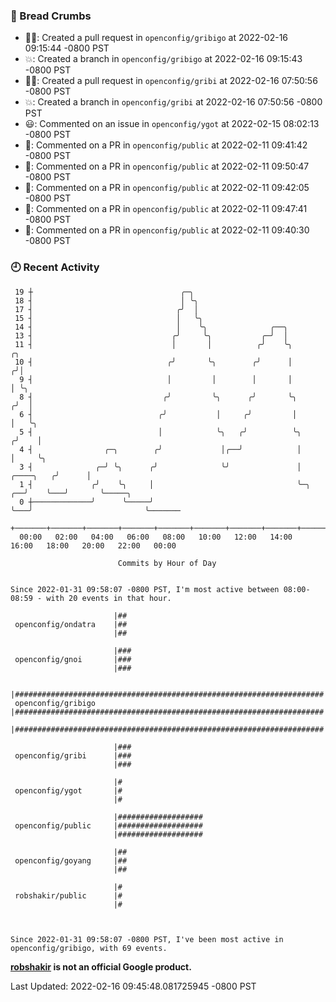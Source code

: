### 🍞 Bread Crumbs

 * ✍🏼: Created a pull request in `openconfig/gribigo` at 2022-02-16 09:15:44 -0800 PST
 * 💥: Created a branch in `openconfig/gribigo` at 2022-02-16 09:15:43 -0800 PST
 * ✍🏼: Created a pull request in `openconfig/gribi` at 2022-02-16 07:50:56 -0800 PST
 * 💥: Created a branch in `openconfig/gribi` at 2022-02-16 07:50:56 -0800 PST
 * 😃: Commented on an issue in `openconfig/ygot` at 2022-02-15 08:02:13 -0800 PST
 * 💬: Commented on a PR in  `openconfig/public` at 2022-02-11 09:41:42 -0800 PST
 * 💬: Commented on a PR in  `openconfig/public` at 2022-02-11 09:50:47 -0800 PST
 * 💬: Commented on a PR in  `openconfig/public` at 2022-02-11 09:42:05 -0800 PST
 * 💬: Commented on a PR in  `openconfig/public` at 2022-02-11 09:47:41 -0800 PST
 * 💬: Commented on a PR in  `openconfig/public` at 2022-02-11 09:40:30 -0800 PST

### 🕘 Recent Activity
```
 19 ┼                                 ╭─╮
 18 ┤                                 │ ╰╮
 17 ┤                                ╭╯  │
 15 ┤                                │   ╰╮
 14 ┤                                │    ╰╮              ╭──╮
 13 ┤                               ╭╯     ╰╮           ╭─╯  │
 11 ┤                               │       │          ╭╯    ╰╮                       ╭╮
 10 ┤                              ╭╯       ╰╮        ╭╯      │                      ╭╯│
  9 ┤                              │         │        │       │                      │ ╰╮
  8 ┤                             ╭╯         ╰╮      ╭╯       ╰╮                    ╭╯  │
  6 ┤                            ╭╯           │     ╭╯         │                    │   ╰╮
  5 ┤                            │            ╰╮   ╭╯          ╰╮                  ╭╯    │
  4 ┤                ╭─╮        ╭╯             │╭──╯            │                  │     ╰╮
  3 ┤              ╭─╯ ╰╮      ╭╯              ╰╯               │        ╭────╮   ╭╯      │
  1 ┤             ╭╯    ╰╮     │                                ╰─╮   ╭──╯    ╰───╯       ╰─────╮
  0 ┼─────────────╯      ╰─────╯                                  ╰───╯                         ╰───────
    +───────+───────+───────+───────+───────+───────+───────+───────+───────+───────+───────+───────+────
  00:00   02:00   04:00   06:00   08:00   10:00   12:00   14:00   16:00   18:00   20:00   22:00   00:00   

						Commits by Hour of Day


Since 2022-01-31 09:58:07 -0800 PST, I'm most active between 08:00-08:59 - with 20 events in that hour.

```



```
                       |##
 openconfig/ondatra    |##
                       |##

                       |###
 openconfig/gnoi       |###
                       |###

                       |#####################################################################
 openconfig/gribigo    |#####################################################################
                       |#####################################################################

                       |###
 openconfig/gribi      |###
                       |###

                       |#
 openconfig/ygot       |#
                       |#

                       |###################
 openconfig/public     |###################
                       |###################

                       |##
 openconfig/goyang     |##
                       |##

                       |#
 robshakir/public      |#
                       |#



Since 2022-01-31 09:58:07 -0800 PST, I've been most active in openconfig/gribigo, with 69 events.

```
**[robshakir](mailto:robjs@google.com) is not an official Google product.**  


Last Updated: 2022-02-16 09:45:48.081725945 -0800 PST
